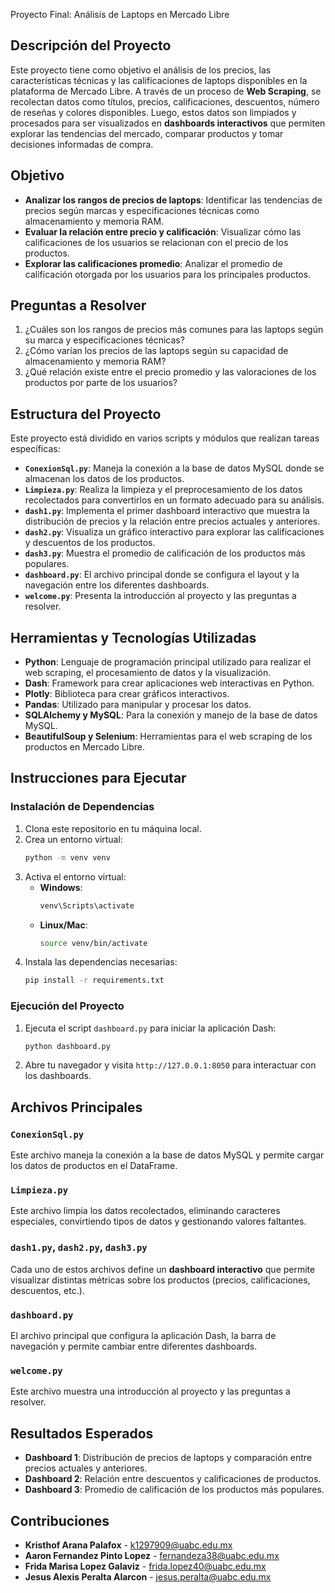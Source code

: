 Proyecto Final: Análisis de Laptops en Mercado Libre

## Descripción del Proyecto

Este proyecto tiene como objetivo el análisis de los precios, las características técnicas y las calificaciones de laptops disponibles en la plataforma de Mercado Libre. A través de un proceso de **Web Scraping**, se recolectan datos como títulos, precios, calificaciones, descuentos, número de reseñas y colores disponibles. Luego, estos datos son limpiados y procesados para ser visualizados en **dashboards interactivos** que permiten explorar las tendencias del mercado, comparar productos y tomar decisiones informadas de compra.

## Objetivo

- **Analizar los rangos de precios de laptops**: Identificar las tendencias de precios según marcas y especificaciones técnicas como almacenamiento y memoria RAM.
- **Evaluar la relación entre precio y calificación**: Visualizar cómo las calificaciones de los usuarios se relacionan con el precio de los productos.
- **Explorar las calificaciones promedio**: Analizar el promedio de calificación otorgada por los usuarios para los principales productos.

## Preguntas a Resolver

1. ¿Cuáles son los rangos de precios más comunes para las laptops según su marca y especificaciones técnicas?
2. ¿Cómo varían los precios de las laptops según su capacidad de almacenamiento y memoria RAM?
3. ¿Qué relación existe entre el precio promedio y las valoraciones de los productos por parte de los usuarios?

## Estructura del Proyecto

Este proyecto está dividido en varios scripts y módulos que realizan tareas específicas:

- **`ConexionSql.py`**: Maneja la conexión a la base de datos MySQL donde se almacenan los datos de los productos.
- **`Limpieza.py`**: Realiza la limpieza y el preprocesamiento de los datos recolectados para convertirlos en un formato adecuado para su análisis.
- **`dash1.py`**: Implementa el primer dashboard interactivo que muestra la distribución de precios y la relación entre precios actuales y anteriores.
- **`dash2.py`**: Visualiza un gráfico interactivo para explorar las calificaciones y descuentos de los productos.
- **`dash3.py`**: Muestra el promedio de calificación de los productos más populares.
- **`dashboard.py`**: El archivo principal donde se configura el layout y la navegación entre los diferentes dashboards.
- **`welcome.py`**: Presenta la introducción al proyecto y las preguntas a resolver.

## Herramientas y Tecnologías Utilizadas

- **Python**: Lenguaje de programación principal utilizado para realizar el web scraping, el procesamiento de datos y la visualización.
- **Dash**: Framework para crear aplicaciones web interactivas en Python.
- **Plotly**: Biblioteca para crear gráficos interactivos.
- **Pandas**: Utilizado para manipular y procesar los datos.
- **SQLAlchemy y MySQL**: Para la conexión y manejo de la base de datos MySQL.
- **BeautifulSoup y Selenium**: Herramientas para el web scraping de los productos en Mercado Libre.

## Instrucciones para Ejecutar

### Instalación de Dependencias

1. Clona este repositorio en tu máquina local.
2. Crea un entorno virtual:
   ```bash
   python -m venv venv
   ```
3. Activa el entorno virtual:
   - **Windows**:
     ```bash
     venv\Scripts\activate
     ```
   - **Linux/Mac**:
     ```bash
     source venv/bin/activate
     ```
4. Instala las dependencias necesarias:
   ```bash
   pip install -r requirements.txt
   ```

### Ejecución del Proyecto

1. Ejecuta el script `dashboard.py` para iniciar la aplicación Dash:
   ```bash
   python dashboard.py
   ```
2. Abre tu navegador y visita `http://127.0.0.1:8050` para interactuar con los dashboards.

## Archivos Principales

### `ConexionSql.py`

Este archivo maneja la conexión a la base de datos MySQL y permite cargar los datos de productos en el DataFrame.

### `Limpieza.py`

Este archivo limpia los datos recolectados, eliminando caracteres especiales, convirtiendo tipos de datos y gestionando valores faltantes.

### `dash1.py`, `dash2.py`, `dash3.py`

Cada uno de estos archivos define un **dashboard interactivo** que permite visualizar distintas métricas sobre los productos (precios, calificaciones, descuentos, etc.).

### `dashboard.py`

El archivo principal que configura la aplicación Dash, la barra de navegación y permite cambiar entre diferentes dashboards.

### `welcome.py`

Este archivo muestra una introducción al proyecto y las preguntas a resolver.

## Resultados Esperados

- **Dashboard 1**: Distribución de precios de laptops y comparación entre precios actuales y anteriores.
- **Dashboard 2**: Relación entre descuentos y calificaciones de productos.
- **Dashboard 3**: Promedio de calificación de los productos más populares.

## Contribuciones

- **Kristhof Arana Palafox** - <k1297909@uabc.edu.mx>
- **Aaron Fernandez Pinto Lopez** - <fernandeza38@uabc.edu.mx>
- **Frida Marisa Lopez Galaviz** - <frida.lopez40@uabc.edu.mx>
- **Jesus Alexis Peralta Alarcon** - <jesus.peralta@uabc.edu.mx>
